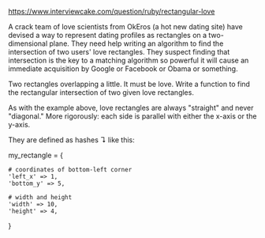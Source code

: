 https://www.interviewcake.com/question/ruby/rectangular-love

A crack team of love scientists from OkEros (a hot new dating site) have devised a way to represent dating profiles as rectangles on a two-dimensional plane.
They need help writing an algorithm to find the intersection of two users' love rectangles. They suspect finding that intersection is the key to a matching algorithm so powerful it will cause an immediate acquisition by Google or Facebook or Obama or something.

Two rectangles overlapping a little. It must be love.
Write a function to find the rectangular intersection of two given love rectangles.

As with the example above, love rectangles are always "straight" and never "diagonal." More rigorously: each side is parallel with either the x-axis or the y-axis.

They are defined as hashes ↴ like this:

  my_rectangle = {

    # coordinates of bottom-left corner
    'left_x' => 1,
    'bottom_y' => 5,

    # width and height
    'width' => 10,
    'height' => 4,

}
